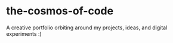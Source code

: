 # the-cosmos-of-code

A creative portfolio orbiting around my projects, ideas, and digital experiments :)

